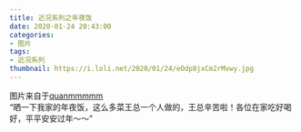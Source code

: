 ```yaml
---
title: 近况系列之年夜饭
date: 2020-01-24 20:43:00
categories:
- 图片
tags:
- 近况系列
thumbnail: https://i.loli.net/2020/01/24/eOdp8jxCm2rMvwy.jpg
---
```


图片来自于<a href="https://weibo.com/p/1005051720171447" target="_blank">quanmmmmm</a><br/>“晒一下我家的年夜饭，这么多菜王总一个人做的，王总辛苦啦！各位在家吃好喝好，平平安安过年～～”
